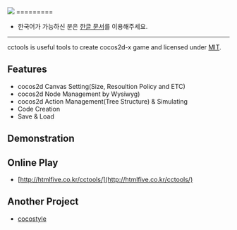 <img src="https://raw.githubusercontent.com/sincntx/cctools/master/res/logo.png">
=========

- 한국어가 가능하신 분은 [한글 문서](./README_ko.md)를 이용해주세요.

---

cctools is useful tools to create cocos2d-x game and licensed under [MIT](./LICENSE).

## Features

- cocos2d Canvas Setting(Size, Resoultion Policy and ETC)
- cocos2d Node Management by Wysiwyg)
- cocos2d Action Management(Tree Structure) & Simulating
- Code Creation
- Save & Load

## Demonstration



## Online Play

- [http://htmlfive.co.kr/cctools/](http://htmlfive.co.kr/cctools/)

## Another Project

- [cocostyle](https://github.com/sincntx/cocostyle)
